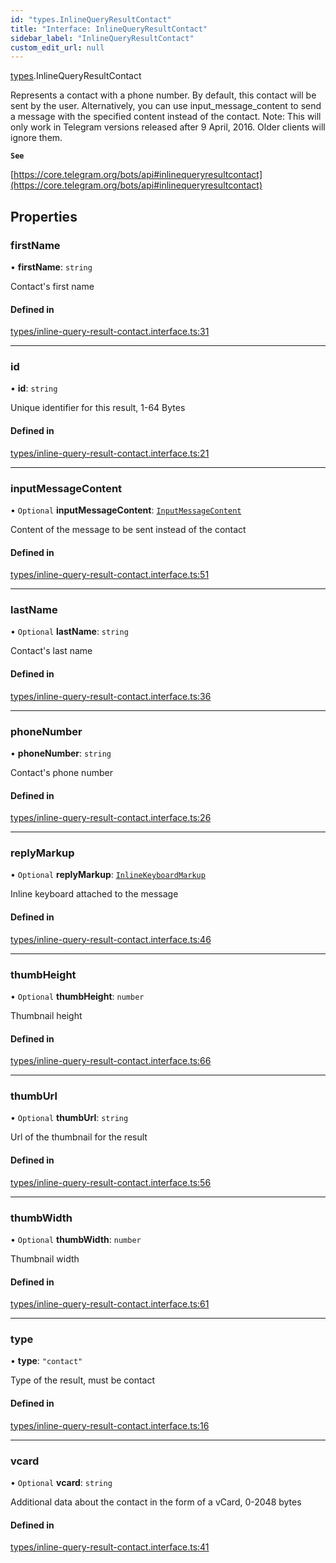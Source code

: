 ```yaml
---
id: "types.InlineQueryResultContact"
title: "Interface: InlineQueryResultContact"
sidebar_label: "InlineQueryResultContact"
custom_edit_url: null
---
```


[types](../modules/types.md).InlineQueryResultContact

Represents a contact with a phone number. By default, this contact will be sent
by the user. Alternatively, you can use input_message_content to send a message
with the specified content instead of the contact.
Note: This will only work in Telegram versions released after 9 April, 2016.
Older clients will ignore them.

**`See`**

[https://core.telegram.org/bots/api#inlinequeryresultcontact](https://core.telegram.org/bots/api#inlinequeryresultcontact)

## Properties

### firstName

• **firstName**: `string`

Contact's first name

#### Defined in

[types/inline-query-result-contact.interface.ts:31](https://github.com/DeityLamb/telegramjs/blob/32b4cca/packages/common/lib/interfaces/types/inline-query-result-contact.interface.ts#L31)

___

### id

• **id**: `string`

Unique identifier for this result, 1-64 Bytes

#### Defined in

[types/inline-query-result-contact.interface.ts:21](https://github.com/DeityLamb/telegramjs/blob/32b4cca/packages/common/lib/interfaces/types/inline-query-result-contact.interface.ts#L21)

___

### inputMessageContent

• `Optional` **inputMessageContent**: [`InputMessageContent`](../modules/types.md#inputmessagecontent)

Content of the message to be sent instead of the contact

#### Defined in

[types/inline-query-result-contact.interface.ts:51](https://github.com/DeityLamb/telegramjs/blob/32b4cca/packages/common/lib/interfaces/types/inline-query-result-contact.interface.ts#L51)

___

### lastName

• `Optional` **lastName**: `string`

Contact's last name

#### Defined in

[types/inline-query-result-contact.interface.ts:36](https://github.com/DeityLamb/telegramjs/blob/32b4cca/packages/common/lib/interfaces/types/inline-query-result-contact.interface.ts#L36)

___

### phoneNumber

• **phoneNumber**: `string`

Contact's phone number

#### Defined in

[types/inline-query-result-contact.interface.ts:26](https://github.com/DeityLamb/telegramjs/blob/32b4cca/packages/common/lib/interfaces/types/inline-query-result-contact.interface.ts#L26)

___

### replyMarkup

• `Optional` **replyMarkup**: [`InlineKeyboardMarkup`](types.InlineKeyboardMarkup.md)

Inline keyboard attached to the message

#### Defined in

[types/inline-query-result-contact.interface.ts:46](https://github.com/DeityLamb/telegramjs/blob/32b4cca/packages/common/lib/interfaces/types/inline-query-result-contact.interface.ts#L46)

___

### thumbHeight

• `Optional` **thumbHeight**: `number`

Thumbnail height

#### Defined in

[types/inline-query-result-contact.interface.ts:66](https://github.com/DeityLamb/telegramjs/blob/32b4cca/packages/common/lib/interfaces/types/inline-query-result-contact.interface.ts#L66)

___

### thumbUrl

• `Optional` **thumbUrl**: `string`

Url of the thumbnail for the result

#### Defined in

[types/inline-query-result-contact.interface.ts:56](https://github.com/DeityLamb/telegramjs/blob/32b4cca/packages/common/lib/interfaces/types/inline-query-result-contact.interface.ts#L56)

___

### thumbWidth

• `Optional` **thumbWidth**: `number`

Thumbnail width

#### Defined in

[types/inline-query-result-contact.interface.ts:61](https://github.com/DeityLamb/telegramjs/blob/32b4cca/packages/common/lib/interfaces/types/inline-query-result-contact.interface.ts#L61)

___

### type

• **type**: ``"contact"``

Type of the result, must be contact

#### Defined in

[types/inline-query-result-contact.interface.ts:16](https://github.com/DeityLamb/telegramjs/blob/32b4cca/packages/common/lib/interfaces/types/inline-query-result-contact.interface.ts#L16)

___

### vcard

• `Optional` **vcard**: `string`

Additional data about the contact in the form of a vCard, 0-2048 bytes

#### Defined in

[types/inline-query-result-contact.interface.ts:41](https://github.com/DeityLamb/telegramjs/blob/32b4cca/packages/common/lib/interfaces/types/inline-query-result-contact.interface.ts#L41)
